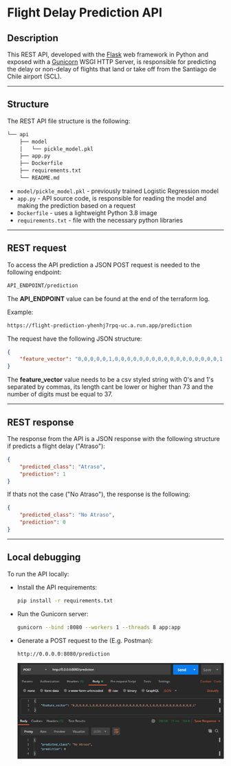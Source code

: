 # Flight Delay Prediction API

## Description

This REST API, developed with the [Flask](https://flask.palletsprojects.com/en/2.2.x/) web framework in Python and exposed with a [Gunicorn](https://gunicorn.org) WSGI HTTP Server, is responsible for predicting the delay or non-delay of flights that land or take off from the Santiago de Chile airport (SCL).

---

## Structure  

The REST API file structure is the following: 

```bash
└── api
    ├── model
    │   └── pickle_model.pkl
    ├── app.py
    ├── Dockerfile
    ├── requirements.txt
    └── README.md
```

* `model/pickle_model.pkl` - previously trained Logistic Regression model
* `app.py` - API source code, is responsible for reading the model and making the prediction based on a request
* `Dockerfile` - uses a lightweight Python 3.8 image
* `requirements.txt` - file with the necessary python libraries

---

## REST request

To access the API prediction a JSON POST request is needed to the following endpoint:

```bash
API_ENDPOINT/prediction
```

The **API_ENDPOINT** value can be found at the end of the terraform log.

Example:

```bash
https://flight-prediction-yhenhj7rpq-uc.a.run.app/prediction
```

The request have the following JSON structure:

```json
{
    "feature_vector": "0,0,0,0,0,1,0,0,0,0,0,0,0,0,0,0,0,0,0,0,0,0,0,1,0,0,0,0,0,0,0,0,0,0,0,0,1"
}
```

The **feature_vector** value needs to be a csv styled string with 0's and 1's separated by commas, its length cant be lower or higher than 73 and the number of digits must be equal to 37.

---
## REST response

The response from the API is a JSON response with the following structure if predicts a flight delay ("Atraso"):

```json
{
    "predicted_class": "Atraso",
    "prediction": 1
}
```

If thats not the case ("No Atraso"), the response is the following:

```json
{
    "predicted_class": "No Atraso",
    "prediction": 0
}
```

---

## Local debugging  

To run the API locally: 

* Install the API requirements:

    ```bash
    pip install -r requirements.txt
    ```

* Run the Gunicorn server:

    ```bash
    gunicorn --bind :8080 --workers 1 --threads 8 app:app
    ```

* Generate a POST request to the (E.g. Postman):

    ```url
    http://0.0.0.0:8080/prediction
    ```

    ![POST request](/media/postman.png)